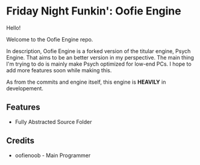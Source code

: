 # Friday Night Funkin': Oofie Engine

Hello!

Welcome to the Oofie Engine repo.

In description, Oofie Engine is a forked version of the titular engine, Psych Engine. That aims to be an better version in my perspective. The main thing I'm trying to do is mainly make Psych optimized for low-end PCs. 
I hope to add more features soon while making this. 

As from the commits and engine itself, this engine is **HEAVILY** in developement. 

## Features

* Fully Abstracted Source Folder

## Credits

* oofienoob - Main Programmer
